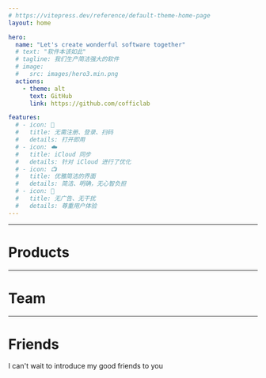 ```yaml
---
# https://vitepress.dev/reference/default-theme-home-page
layout: home

hero:
  name: "Let's create wonderful software together"
  # text: "软件本该如此"
  # tagline: 我们生产简洁强大的软件
  # image: 
  #   src: images/hero3.min.png
  actions:
    - theme: alt
      text: GitHub
      link: https://github.com/cofficlab

features:
  # - icon: 🔕
  #   title: 无需注册、登录、扫码
  #   details: 打开即用
  # - icon: ☁️
  #   title: iCloud 同步
  #   details: 针对 iCloud 进行了优化
  # - icon: 📺
  #   title: 优雅简洁的界面
  #   details: 简洁、明确，无心智负担
  # - icon: 🍵
  #   title: 无广告、无干扰
  #   details: 尊重用户体验
---
```

---

# Products

<!-- 简洁而强大，绝不破坏用户体验。 -->

<VPTeamMembers size="small" :members="products" />

---

# Team

<!-- 一群不甘平凡的普通人。 -->

<VPTeamMembers size="small" :members="members" />

---

# Friends

I can't wait to introduce my good friends to you

<VPTeamMembers size="small" :members="friends" />



<script setup>
import { VPTeamMembers } from 'vitepress/theme'

const products = [
  {
    avatar: '/images/cisum/logo.min.png',
    name: 'Cisum',
    title: 'A music player',
    links: [
      { icon: 'github', link: 'https://github.com/yueyinet/cisum' }
    ]
  },
  {
    avatar: '/images/kuaiyizhi/logo.min.png',
    name: 'Kuaiyizhi',
    title: 'A note application',
    links: [
      { icon: 'github', link: 'https://apps.apple.com/cn/app/%E5%BF%AB%E6%98%93%E7%9F%A5/id6457892799?mt=12' }
    ]
  },
  {
    avatar: '/images/travelmode/logo.min.png',
    name: 'TravelMode',
    title: 'Control your network',
    links: [
      { icon: 'github', link: 'https://apps.apple.com/cn/app/travelmode/id6474899051?mt=12' }
    ]
  },
]

const members = [
  {
    avatar: '/images/coffic/logo3.min.png',
    name: 'Coffic Lab',
    title: 'That\'s our team',
    links: [
      { icon: 'github', link: 'https://github.com/cofficlab' }
    ]
  },
  {
    avatar: '/images/team/nookery.png',
    name: 'Nookery',
    title: 'Creator',
    links: [
      { icon: 'github', link: 'https://github.com/nookery' }
    ]
  },
  {
    avatar: '/images/team/sunrunning.png',
    name: 'Sunrunning',
    title: 'Almost a genius',
    links: [
      { icon: 'github', link: 'https://github.com/sunrunning' }
    ]
  },
  {
    avatar: '/images/team/edith.min.png',
    name: 'Edith',
    title: "Life is 10% what happens to us and 90% how we react to it. BTW, I am the neighbor of geniuses."
  },
]

const friends = [
  {
    avatar: '/images/friends/laravel.png',
    name: 'Laravel',
    title: 'The PHP Framework for Web Artisans',
    links: [
      { icon: 'github', link: 'https://github.com/laravel' }
    ]
  },
  {
    avatar: '/images/friends/flutter.png',
    name: 'Flutter',
    title: 'Build apps for any screens',
    links: [
      { icon: 'github', link: 'https://github.com/flutter' }
    ]
  },
  {
    avatar: '/images/friends/swift.svg',
    name: 'SwiftUI',
    title: 'Build apps for iOS, macOS, tvOS, and watchOS',
    links: [
      { icon: 'github', link: 'https://developer.apple.com/cn/xcode/swiftui/' }
    ]
  },
  {
    avatar: '/images/friends/vuejs.png',
    name: 'Vue.js',
    title: 'Wonderful and Powerful',
    links: [
      { icon: 'github', link: 'https://github.com/vuejs/vue' }
    ]
  },
  {
    avatar: '/images/friends/go.png',
    name: 'Go',
    title: 'Program Language for everyone',
    links: [
      { icon: 'github', link: 'https://github.com/golang/go' }
    ]
  },
  {
    avatar: '/images/friends/tailwindcss.png',
    name: 'Tailwind CSS',
    title: 'Make CSS simple',
    links: [
      { icon: 'github', link: 'https://github.com/tailwindlabs/tailwindcss' }
    ]
  },
  {
    avatar: '/images/friends/github.png',
    name: 'GitHub',
    title: 'Everybody likes me',
    links: [
      { icon: 'github', link: 'https://github.com/github' }
    ]
  },
  {
    avatar: '/images/friends/linux.min.png',
    name: 'Linux',
    title: 'Whose\'s Author is Genius of the Universe',
    links: [
      { icon: 'github', link: 'https://github.com/torvalds/linux' }
    ]
  },
]
</script>